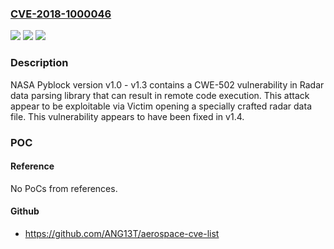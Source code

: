 ### [CVE-2018-1000046](https://cve.mitre.org/cgi-bin/cvename.cgi?name=CVE-2018-1000046)
![](https://img.shields.io/static/v1?label=Product&message=n%2Fa&color=blue)
![](https://img.shields.io/static/v1?label=Version&message=n%2Fa&color=blue)
![](https://img.shields.io/static/v1?label=Vulnerability&message=n%2Fa&color=brighgreen)

### Description

NASA Pyblock version v1.0 - v1.3 contains a CWE-502 vulnerability in Radar data parsing library that can result in remote code execution. This attack appear to be exploitable via Victim opening a specially crafted radar data file. This vulnerability appears to have been fixed in v1.4.

### POC

#### Reference
No PoCs from references.

#### Github
- https://github.com/ANG13T/aerospace-cve-list

